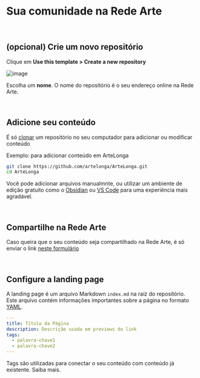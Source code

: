 # Sua comunidade na Rede Arte 
<br>

## (opcional) Crie um novo repositório

Clique em **Use this template > Create a new repository**

<img alt="image" src="https://github.com/user-attachments/assets/b140ab18-c96e-4131-8be1-709b60afe188">
<br>

Escolha um **nome**. O nome do repositório é o seu endereço online na Rede Arte. 

<br>


## Adicione seu conteúdo

É só [clonar](https://git-scm.com/docs/git-clone/pt_BR) um repositório no seu computador para adicionar ou modificar conteúdo

Exemplo: para adicionar conteúdo em ArteLonga

```bash
git clone https://github.com/artelonga/ArteLonga.git
cd ArteLonga
```

Você pode adicionar arquivos manualmnte, ou utilizar um ambiente de edição gratuito como o [Obsidian](https://obsidian.md/) ou [VS Code](https://code.visualstudio.com/) para uma experiência mais agradável.

<br>

## Compartilhe na Rede Arte

Caso queira que o seu conteúdo seja compartilhado na Rede Arte, é só enviar o link [neste formulário](https://forms.gle/GrbjxeinSneq5RfdA)

<br>

## Configure a landing page 

A landing page é um arquivo Markdown `index.md` na raíz do repositório. Este arquivo contém informações importantes sobre a página no formato [YAML](https://yaml.org/). 

```YAML
---
title: Título da Página
description: Descrição usada em previews do link
tags:
  - palavra-chave1
  - palavra-chave2
---
```

Tags são utilizadas para conectar o seu conteúdo com conteúdo já existente. Saiba mais.





